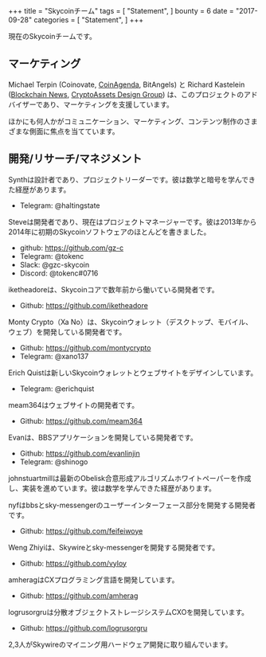 +++
title = "Skycoinチーム"
tags = [
    "Statement",
]
bounty = 6
date = "2017-09-28"
categories = [
    "Statement",
]
+++

現在のSkycoinチームです。

## マーケティング

Michael Terpin (Coinovate, [CoinAgenda](http://www.coinagenda.com/), BitAngels) と
Richard Kastelein ([Blockchain News](http://www.the-blockchain.com/),
[CryptoAssets Design Group](http://www.cryptoassets.io/))
は、このプロジェクトのアドバイザーであり、マーケティングを支援しています。

ほかにも何人かがコミュニケーション、マーケティング、コンテンツ制作のさまざまな側面に焦点を当てています。

## 開発/リサーチ/マネジメント

Synthは設計者であり、プロジェクトリーダーです。彼は数学と暗号を学んできた経歴があります。

* Telegram: @haltingstate

Steveは開発者であり、現在はプロジェクトマネージャーです。彼は2013年から2014年に初期のSkycoinソフトウェアのほとんどを書きました。

* github: https://github.com/gz-c
* Telegram: @tokenc
* Slack: @gzc-skycoin
* Discord: @tokenc#0716

iketheadoreは、Skycoinコアで数年前から働いている開発者です。

* Github: https://github.com/iketheadore

Monty Crypto（Xa No）は、Skycoinウォレット（デスクトップ、モバイル、ウェブ）を開発している開発者です。

* Github: https://github.com/montycrypto
* Telegram: @xano137

Erich Quistは新しいSkycoinウォレットとウェブサイトをデザインしています。

* Telegram: @erichquist

meam364はウェブサイトの開発者です。

* Github: https://github.com/meam364

Evanは、BBSアプリケーションを開発している開発者です。

* Github: https://github.com/evanlinjin
* Telegram: @shinogo

johnstuartmillは最新のObelisk合意形成アルゴリズムホワイトペーパーを作成し、実装を進めています。彼は数学を学んできた経歴があります。

nyfはbbsとsky-messengerのユーザーインターフェース部分を開発する開発者です。

* Github: https://github.com/feifeiwoye

Weng Zhiyiは、Skywireとsky-messengerを開発する開発者です。

* Github: https://github.com/vyloy

amheragはCXプログラミング言語を開発しています。

* Github: https://github.com/amherag

logrusorgruは分散オブジェクトストレージシステムCXOを開発しています。

* Github: https://github.com/logrusorgru

2,3人がSkywireのマイニング用ハードウェア開発に取り組んでいます。
